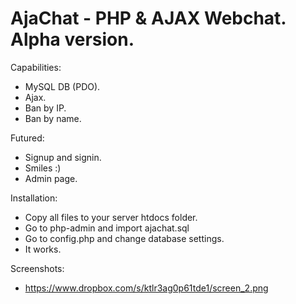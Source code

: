 AjaChat - PHP & AJAX Webchat. Alpha version.
============================================

Сapabilities:
 - MySQL DB (PDO).
 - Ajax.
 - Ban by IP.
 - Ban by name.

Futured:
 - Signup and signin.
 - Smiles :)
 - Admin page.

Installation:
 - Copy all files to your server htdocs folder.
 - Go to php-admin and import ajachat.sql
 - Go to config.php and change database settings.
 - It works.


Screenshots:
 - https://www.dropbox.com/s/ktlr3ag0p61tde1/screen_2.png